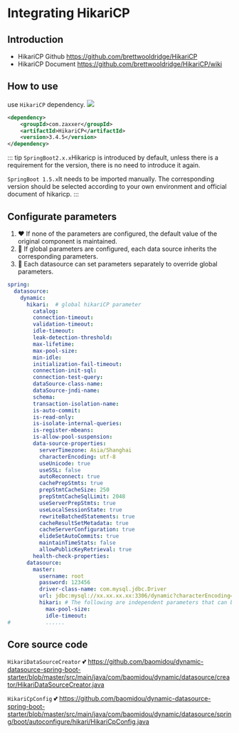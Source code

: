 # Integrating HikariCP

## Introduction

- HikariCP Github <https://github.com/brettwooldridge/HikariCP>
- HikariCP Document <https://github.com/brettwooldridge/HikariCP/wiki>

## How to use

use `HikariCP` dependency.
<a href="http://mvnrepository.com/artifact/com.zaxxer/HikariCP" target="_blank">
<img src="https://img.shields.io/maven-central/v/com.zaxxer/HikariCP.svg" ></a>

```xml
<dependency>
    <groupId>com.zaxxer</groupId>
    <artifactId>HikariCP</artifactId>
    <version>3.4.5</version>
</dependency>
```

::: tip
```SpringBoot2.x.x```Hikaricp is introduced by default, unless there is a requirement for the version, there is no need to introduce it again.

```SpringBoot 1.5.x```It needs to be imported manually. The corresponding version should be selected according to your own environment and official document of hikaricp.
:::

## Configurate parameters

1. :heart: If none of the parameters are configured, the default value of the original component is maintained.
2. :yellow_heart: If global parameters are configured, each data source inherits the corresponding parameters.
3. :blue_heart: Each datasource can set parameters separately to override global parameters.

```yaml
spring:
  datasource:
    dynamic:
      hikari:  # global hikariCP parameter
        catalog:
        connection-timeout:
        validation-timeout:
        idle-timeout:
        leak-detection-threshold:
        max-lifetime:
        max-pool-size:
        min-idle:
        initialization-fail-timeout:
        connection-init-sql:
        connection-test-query:
        dataSource-class-name:
        dataSource-jndi-name:
        schema:
        transaction-isolation-name:
        is-auto-commit:
        is-read-only:
        is-isolate-internal-queries:
        is-register-mbeans:
        is-allow-pool-suspension:
        data-source-properties:
          serverTimezone: Asia/Shanghai
          characterEncoding: utf-8
          useUnicode: true
          useSSL: false
          autoReconnect: true
          cachePrepStmts: true
          prepStmtCacheSize: 250
          prepStmtCacheSqlLimit: 2048
          useServerPrepStmts: true
          useLocalSessionState: true
          rewriteBatchedStatements: true
          cacheResultSetMetadata: true
          cacheServerConfiguration: true
          elideSetAutoCommits: true
          maintainTimeStats: false
          allowPublicKeyRetrieval: true
        health-check-properties:
      datasource:
        master:
          username: root
          password: 123456
          driver-class-name: com.mysql.jdbc.Driver
          url: jdbc:mysql://xx.xx.xx.xx:3306/dynamic?characterEncoding=utf8&useSSL=false
          hikari: # The following are independent parameters that can be reset for each db
            max-pool-size:
            idle-timeout:
#           ......
```

## Core source code

`HikariDataSourceCreator` :two_hearts: <https://github.com/baomidou/dynamic-datasource-spring-boot-starter/blob/master/src/main/java/com/baomidou/dynamic/datasource/creator/HikariDataSourceCreator.java>

`HikariCpConfig` :two_hearts: <https://github.com/baomidou/dynamic-datasource-spring-boot-starter/blob/master/src/main/java/com/baomidou/dynamic/datasource/spring/boot/autoconfigure/hikari/HikariCpConfig.java>
